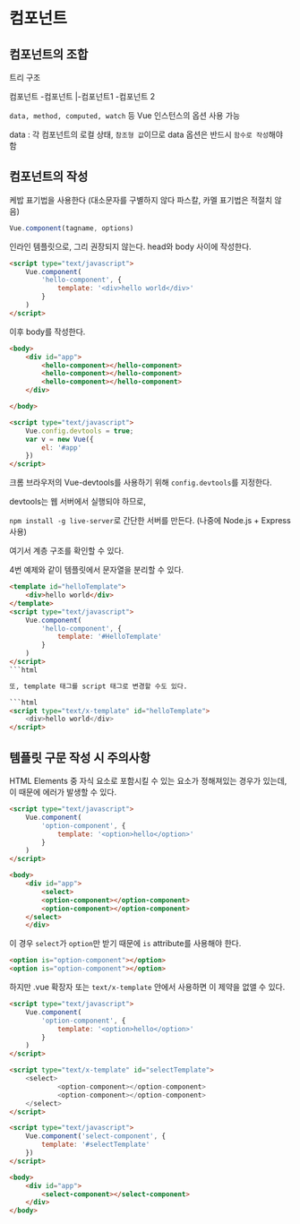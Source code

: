 # 컴포넌트

## 컴포넌트의 조합

트리 구조

컴포넌트
\-컴포넌트
  |-컴포넌트1
  \-컴포넌트 2

`data, method, computed, watch` 등 Vue 인스턴스의 옵션 사용 가능

data : 각 컴포넌트의 로컬 상태, `참조형 값`이므로 data 옵션은 반드시 `함수로 작성`해야 함

## 컴포넌트의 작성

케밥 표기법을 사용한다 (대소문자를 구별하지 않다 파스칼, 카멜 표기법은 적절치 않음)

```js
Vue.component(tagname, options)
```

인라인 템플릿으로, 그리 권장되지 않는다.
head와 body 사이에 작성한다.

```html
<script type="text/javascript">
    Vue.component(
        'hello-component', {
            template: '<div>hello world</div>'
        }
    )
</script>
```

이후 body를 작성한다.

```html
<body>
    <div id="app">
        <hello-component></hello-component>
        <hello-component></hello-component>
        <hello-component></hello-component>
    </div>

</body>

<script type="text/javascript">
    Vue.config.devtools = true;
    var v = new Vue({
        el: '#app'
    })
</script>
```

크롬 브라우저의 Vue-devtools를 사용하기 위해 `config.devtools`를 지정한다.

devtools는 웹 서버에서 실행되야 하므로,

`npm install -g live-server`로 간단한 서버를 만든다.
(나중에 Node.js + Express 사용)

여기서 계층 구조를 확인할 수 있다.

4번 예제와 같이 템플릿에서 문자열을 분리할 수 있다.

```html
<template id="helloTemplate">
    <div>hello world</div>
</template>
<script type="text/javascript">
    Vue.component(
        'hello-component', {
            template: '#HelloTemplate'
        }
    )
</script>
```html

또, template 태그를 script 태그로 변경할 수도 있다.

```html
<script type="text/x-template" id="helloTemplate">
    <div>hello world</div>
</script>
```

## 템플릿 구문 작성 시 주의사항

HTML Elements 중 자식 요소로 포함시킬 수 있는 요소가 정해져있는 경우가 있는데, 이 때문에 에러가 발생할 수 있다.

```html
<script type="text/javascript">
    Vue.component(
        'option-component', {
            template: '<option>hello</option>'
        }
    )
</script>

<body>
    <div id="app">
        <select>
        <option-component></option-component>
        <option-component></option-component>
    </select>
    </div>
```

이 경우 `select`가 `option`만 받기 때문에 `is` attribute를 사용해야 한다.

```html
<option is="option-component"></option>
<option is="option-component"></option>
```

하지만 .vue 확장자 또는 `text/x-template` 안에서 사용하면 이 제약을 없앨 수 있다.

```html
<script type="text/javascript">
    Vue.component(
        'option-component', {
            template: '<option>hello</option>'
        }
    )
</script>

<script type="text/x-template" id="selectTemplate">
    <select>
            <option-component></option-component>
            <option-component></option-component>
    </select>
</script>

<script type="text/javascript">
    Vue.component('select-component', {
        template: '#selectTemplate'
    })
</script>

<body>
    <div id="app">
        <select-component></select-component>
    </div>
</body>
```
